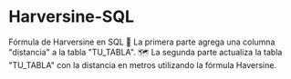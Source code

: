 # Harversine-SQL
Fórmula de Harversine en SQL
🔢 La primera parte agrega una columna "distancia" a la tabla "TU_TABLA".
🗺️ La segunda parte actualiza la tabla "TU_TABLA" con la distancia en metros utilizando la fórmula Haversine.

